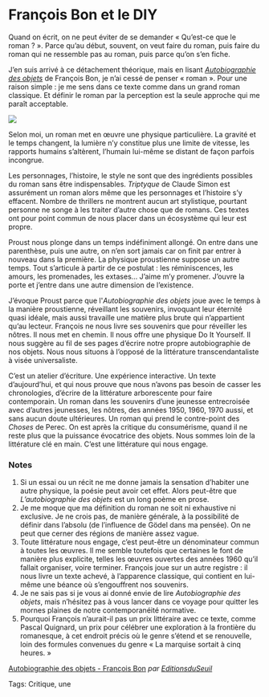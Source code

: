 # François Bon et le DIY

Quand on écrit, on ne peut éviter de se demander « Qu’est-ce que le roman ? ». Parce qu’au début, souvent, on veut faire du roman, puis faire du roman qui ne ressemble pas au roman, puis parce qu’on s’en fiche.

J’en suis arrivé à ce détachement théorique, mais en lisant [*Autobiographie des objets*](http://www.tierslivre.net/spip/spip.php?article2971) de François Bon, je n’ai cessé de penser « roman ». Pour une raison simple : je me sens dans ce texte comme dans un grand roman classique. Et définir le roman par la perception est la seule approche qui me paraît acceptable.

![](https://tcrouzet.com/images_tc/2012/08/arton2783-9d6861.jpg)

Selon moi, un roman met en œuvre une physique particulière. La gravité et le temps changent, la lumière n’y constitue plus une limite de vitesse, les rapports humains s’altèrent, l’humain lui-même se distant de façon parfois incongrue.

Les personnages, l’histoire, le style ne sont que des ingrédients possibles du roman sans être indispensables. *Triptyque* de Claude Simon est assurément un roman alors même que les personnages et l’histoire s’y effacent. Nombre de thrillers ne montrent aucun art stylistique, pourtant personne ne songe à les traiter d’autre chose que de romans. Ces textes ont pour point commun de nous placer dans un écosystème qui leur est propre.

Proust nous plonge dans un temps indéfiniment allongé. On entre dans une parenthèse, puis une autre, on n’en sort jamais car on finit par entrer à nouveau dans la première. La physique proustienne suppose un autre temps. Tout s’articule à partir de ce postulat : les réminiscences, les amours, les promenades, les extases… J’aime m’y promener. J’ouvre la porte et j’entre dans une autre dimension de l’existence.

J’évoque Proust parce que l'*Autobiographie des objets* joue avec le temps à la manière proustienne, réveillant les souvenirs, invoquant leur éternité quasi idéale, mais aussi travaille une matière plus brute qui n’appartient qu’au lecteur. François ne nous livre ses souvenirs que pour réveiller les nôtres. Il nous met en chemin. Il nous offre une physique Do It Yourself. Il nous suggère au fil de ses pages d’écrire notre propre autobiographie de nos objets. Nous nous situons à l’opposé de la littérature transcendantaliste à visée universaliste.

C’est un atelier d’écriture. Une expérience interactive. Un texte d’aujourd’hui, et qui nous prouve que nous n’avons pas besoin de casser les chronologies, d’écrire de la littérature arborescente pour faire contemporain. Un roman dans les souvenirs d’une jeunesse entrecroisée avec d’autres jeunesses, les nôtres, des années 1950, 1960, 1970 aussi, et sans aucun doute ultérieures. Un roman qui prend le contre-point des *Choses* de Perec. On est après la critique du consumérisme, quand il ne reste plus que la puissance évocatrice des objets. Nous sommes loin de la littérature clé en main. C’est une littérature qui nous engage.

### Notes

1. Si un essai ou un récit ne me donne jamais la sensation d’habiter une autre physique, la poésie peut avoir cet effet. Alors peut-être que *L’autobiographie des objets* est un long poème en prose.
2. Je me moque que ma définition du roman ne soit ni exhaustive ni exclusive. Je ne crois pas, de manière générale, à la possibilité de définir dans l’absolu (de l’influence de Gödel dans ma pensée). On ne peut que cerner des régions de manière assez vague.
3. Toute littérature nous engage, c’est peut-être un dénominateur commun à toutes les œuvres. Il me semble toutefois que certaines le font de manière plus explicite, telles les œuvres ouvertes des années 1960 qu’il fallait organiser, voire terminer. François joue sur un autre registre : il nous livre un texte achevé, à l’apparence classique, qui contient en lui-même une béance où s’engouffrent nos souvenirs.
4. Je ne sais pas si je vous ai donné envie de lire *Autobiographie des objets*, mais n’hésitez pas à vous lancer dans ce voyage pour quitter les mornes plaines de notre contemporanéité normative.
5. Pourquoi François n’aurait-il pas un prix littéraire avec ce texte, comme Pascal Quignard, un prix pour célébrer une exploration à la frontière du romanesque, à cet endroit précis où le genre s’étend et se renouvelle, loin des formules convenues du genre « La marquise sortait à cinq heures. »

[Autobiographie des objets - François Bon](http://www.dailymotion.com/video/xr7k2m_autobiographie-des-objets-francois-bon_creation) *par [EditionsduSeuil](http://www.dailymotion.com/EditionsduSeuil)*

Tags: Critique, une